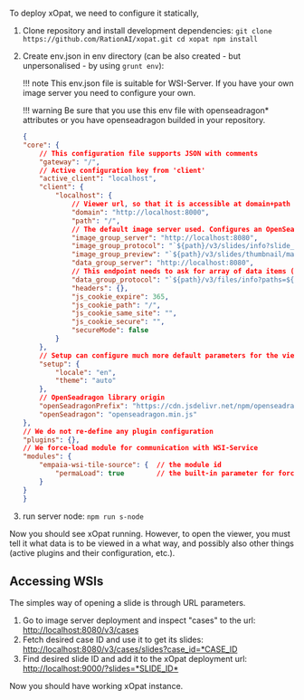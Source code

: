 To deploy xOpat, we need to configure it statically, 

1. Clone repository and install development dependencies:
        ```
        git clone https://github.com/RationAI/xopat.git
        cd xopat
        npm install
        ```
2. Create env.json in env directory (can be also created - but unpersonalised - by using `grunt env`):
       
    !!! note 
        This env.json file is suitable for WSI-Server. If you have your own image server you need to configure your own.

    !!! warning
        Be sure that you use this env file with openseadragon* attributes or you have openseadragon builded in your repository.
       
    ``` json title="env.json"
    {
    "core": {
        // This configuration file supports JSON with comments
        "gateway": "/",
        // Active configuration key from 'client'
        "active_client": "localhost",
        "client": {
            "localhost": {
                // Viewer url, so that it is accessible at domain+path url
                "domain": "http://localhost:8000",
                "path": "/",
                // The default image server used. Configures an OpenSeadragon protocol using here URL of the service
                "image_group_server": "http://localhost:8080",
                "image_group_protocol": "`${path}/v3/slides/info?slide_id=${data}`",
                "image_group_preview": "`${path}/v3/slides/thumbnail/max_size/250/250?slide_id=${data}`",
                "data_group_server": "http://localhost:8080",
                // This endpoint needs to ask for array of data items (get me tile level 5 x3 y0 for this slide list)
                "data_group_protocol": "`${path}/v3/files/info?paths=${data.join(\",\")}`",
                "headers": {},
                "js_cookie_expire": 365,
                "js_cookie_path": "/",
                "js_cookie_same_site": "",
                "js_cookie_secure": "",
                "secureMode": false
            }
        },
        // Setup can configure much more default parameters for the viewer
        "setup": {
            "locale": "en",
            "theme": "auto"
        },
        // OpenSeadragon library origin
        "openSeadragonPrefix": "https://cdn.jsdelivr.net/npm/openseadragon@4.1.1/build/openseadragon/",
        "openSeadragon": "openseadragon.min.js"
    },
    // We do not re-define any plugin configuration
    "plugins": {},
    // We force-load module for communication with WSI-Service
    "modules": {
        "empaia-wsi-tile-source": {  // the module id
            "permaLoad": true        // the built-in parameter for force-loading
        }
    }
    }
    ```
3. run server node:
        ```
        npm run s-node
        ```

Now you should see xOpat running. However, to open the viewer, you must tell it what data
is to be viewed in a what way, and possibly also other things (active plugins and their configuration, etc.).

## Accessing WSIs
The simples way of opening a slide is through URL parameters.

1. Go to image server deployment and inspect "cases" to the url: <http://localhost:8080/v3/cases>
2. Fetch desired case ID and use it to get its slides: <http://localhost:8080/v3/cases/slides?case_id=*CASE_ID>
3. Find desired slide ID and add it to the xOpat deployment url: <http://localhost:9000/?slides=*SLIDE_ID*>

Now you should have working xOpat instance. 
